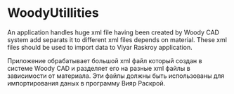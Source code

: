 # WoodyUtillities

An application handles huge xml file having been created by Woody CAD system add separats it to different xml files depends on material.
These xml files should be used to import data to Viyar Raskroy application.

Приложение обрабатывает большой xml файл который создан в системе Woody CAD и разделяет его на разные xml файлы в зависимости
от материала. Эти файлы должны быть использованы для импортирования даных в программу Вияр Раскрой.
